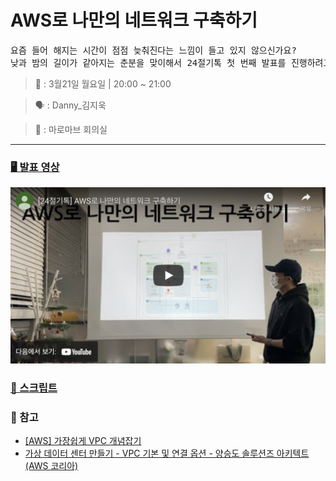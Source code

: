 # AWS로 나만의 네트워크 구축하기

<pre>
요즘 들어 해지는 시간이 점점 늦춰진다는 느낌이 들고 있지 않으신가요?
낮과 밤의 길이가 같아지는 춘분을 맞이해서 24절기톡 첫 번째 발표를 진행하려고 합니다.</pre>
</pre>

> 📆 : 3월21일 월요일 | 20:00 ~ 21:00

> 🗣 : Danny\_김지욱

> 📍 : 마로마브 회의실

---

### [🖥 발표 영상](https://youtu.be/ZDJuoDiMGC4)
[![thumbnail](https://github.com/24Seasons/talk/blob/main/contents/210321-danny/images/tumbnail.png?raw=true)](https://youtu.be/ZDJuoDiMGC4)

### [📄 스크립트](https://github.com/24Seasons/talk/blob/main/contents/210321-danny/script.md)

### 📎 참고

- [[AWS] 가장쉽게 VPC 개념잡기](https://medium.com/harrythegreat/aws-%EA%B0%80%EC%9E%A5%EC%89%BD%EA%B2%8C-vpc-%EA%B0%9C%EB%85%90%EC%9E%A1%EA%B8%B0-71eef95a7098)
- [가상 데이터 센터 만들기 - VPC 기본 및 연결 옵션 - 양승도 솔루션즈 아키텍트(AWS 코리아)
  ](https://www.youtube.com/watch?v=R1UWYQYTPKo)
